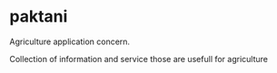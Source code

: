 # paktani
Agriculture application concern.

Collection of information and service those are usefull for agriculture
